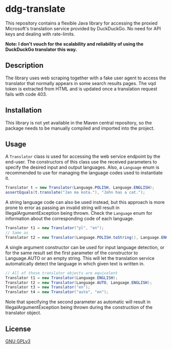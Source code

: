 # ddg-translate

This repository contains a flexible Java library for accessing the proxied Microsoft's translation service provided by DuckDuckGo.
No need for API keys and dealing with rate-limits.

**Note: I don't vouch for the scalability and reliability of using the DuckDuckGo translator this way.**

## Description

The library uses web scraping together with a fake user agent to access the translator that normally appears in some search results pages.
The vqd token is extracted from HTML and is updated once a translation request fails with code 403.

## Installation

This library is not yet available in the Maven central repository, so the package needs to be manually compiled and imported into the project.

## Usage

A `Translator` class is used for accessing the web service endpoint by the end-user.
The constructors of this class use the received parameters to specify the desired input and output languages.
Also, a `Language` enum is recommended to use for managing the language codes used to instantiate it.
```java
Translator t = new Translator(Language.POLISH, Language.ENGLISH);
assertEquals(t.translate("Jan ma kota."), "John has a cat.");
```
A string language code can also be used instead, but this approach is more prone to error as passing an invalid string will result in IllegalArgumentException being thrown.
Check the `Language` enum for information about the corresponding code of each language.
```java
Translator t1 = new Translator("pl", "en");
// Same as
Translator t2 = new Translator(Language.POLISH.toString(), Language.ENGLISH.toString());
```
A single argument constructor can be used for input language detection, or for the same result set the first parameter of the constructor to Language.AUTO or an empty string.
This will let the translation service automatically detect the language in which given text is written in.
```java
// All of those translator objects are equivalent
Translator t1 = new Translator(Language.ENGLISH);
Translator t2 = new Translator(Language.AUTO, Language.ENGLISH);
Translator t3 = new Translator("en");
Translator t4 = new Translator("auto", "en");
```
Note that specifying the second parameter as automatic will result in IllegalArgumentException being thrown during the construction of the translator object.

## License
[GNU GPLv3](https://choosealicense.com/licenses/gpl-3.0/)
